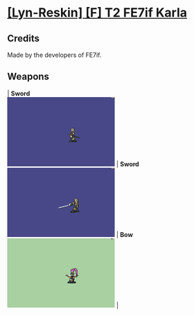# [\[Lyn-Reskin\] \[F\] T2 FE7if Karla](./)
## Credits

Made by the developers of FE7if.

## Weapons

| <b>Sword</b><br/><img alt="Sword animation" src="./1.%20Sword/Sword.gif"/> | <b>Sword</b><br/><img alt="Sword animation" src="./1.%20Sword%20(Shirayuki)/Sword.gif"/> | <b>Bow</b><br/><img alt="Bow animation" src="./5.%20Bow/Bow.gif"/> |
